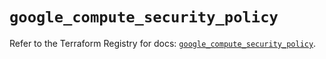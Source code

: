 # `google_compute_security_policy`

Refer to the Terraform Registry for docs: [`google_compute_security_policy`](https://registry.terraform.io/providers/hashicorp/google/6.18.0/docs/resources/compute_security_policy).
